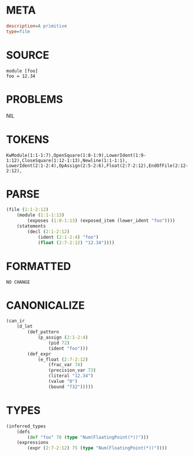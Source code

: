 # META
~~~ini
description=A primitive
type=file
~~~
# SOURCE
~~~roc
module [foo]
foo = 12.34
~~~
# PROBLEMS
NIL
# TOKENS
~~~zig
KwModule(1:1-1:7),OpenSquare(1:8-1:9),LowerIdent(1:9-1:12),CloseSquare(1:12-1:13),Newline(1:1-1:1),
LowerIdent(2:1-2:4),OpAssign(2:5-2:6),Float(2:7-2:12),EndOfFile(2:12-2:12),
~~~
# PARSE
~~~clojure
(file (1:1-2:12)
	(module (1:1-1:13)
		(exposes (1:8-1:13) (exposed_item (lower_ident "foo"))))
	(statements
		(decl (2:1-2:12)
			(ident (2:1-2:4) "foo")
			(float (2:7-2:12) "12.34"))))
~~~
# FORMATTED
~~~roc
NO CHANGE
~~~
# CANONICALIZE
~~~clojure
(can_ir
	(d_let
		(def_pattern
			(p_assign (2:1-2:4)
				(pid 72)
				(ident "foo")))
		(def_expr
			(e_float (2:7-2:12)
				(frac_var 74)
				(precision_var 73)
				(literal "12.34")
				(value "0")
				(bound "f32")))))
~~~
# TYPES
~~~clojure
(inferred_types
	(defs
		(def "foo" 76 (type "Num(FloatingPoint(*))")))
	(expressions
		(expr (2:7-2:12) 75 (type "Num(FloatingPoint(*))"))))
~~~